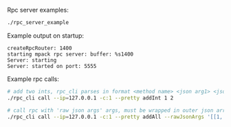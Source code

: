 
Rpc server examples:

```sh
./rpc_server_example 
```

Example output on startup:

```
createRpcRouter: 1400
starting mpack rpc server: buffer: %s1400
Server: starting 
Server: started on port: 5555
```

Example rpc calls:

```sh
# add two ints, rpc_cli parses in format <method name> <json arg1> <json arg2>
./rpc_cli call --ip=127.0.0.1 -c:1 --pretty addInt 1 2

# call rpc with 'raw json args' args, must be wrapped in outer json array 
./rpc_cli call --ip=127.0.0.1 -c:1 --pretty addAll --rawJsonArgs '[[1, 2, 3, 4, 5]]'
```


